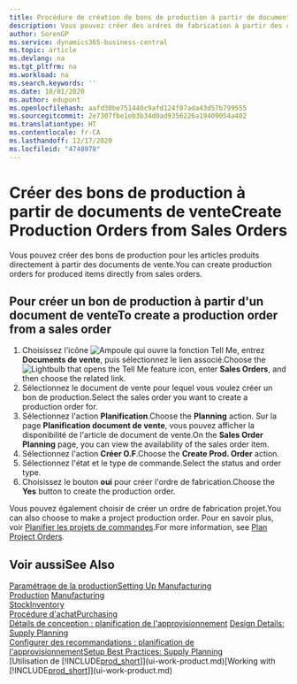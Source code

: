 ```yaml
---
title: Procédure de création de bons de production à partir de documents de vente | Microsoft Docs
description: Vous pouvez créer des ordres de fabrication à partir des commandes vente dans le département Ventes & marketing.
author: SorenGP
ms.service: dynamics365-business-central
ms.topic: article
ms.devlang: na
ms.tgt_pltfrm: na
ms.workload: na
ms.search.keywords: ''
ms.date: 10/01/2020
ms.author: edupont
ms.openlocfilehash: aafd30be751440c9afd124f07ada43d57b799555
ms.sourcegitcommit: 2e7307fbe1eb3b34d0ad9356226a19409054a402
ms.translationtype: HT
ms.contentlocale: fr-CA
ms.lasthandoff: 12/17/2020
ms.locfileid: "4748978"
---
```

# <a name="create-production-orders-from-sales-orders"></a><span data-ttu-id="4759b-103">Créer des bons de production à partir de documents de vente</span><span class="sxs-lookup"><span data-stu-id="4759b-103">Create Production Orders from Sales Orders</span></span>
<span data-ttu-id="4759b-104">Vous pouvez créer des bons de production pour les articles produits directement à partir des documents de vente.</span><span class="sxs-lookup"><span data-stu-id="4759b-104">You can create production orders for produced items directly from sales orders.</span></span>  

## <a name="to-create-a-production-order-from-a-sales-order"></a><span data-ttu-id="4759b-105">Pour créer un bon de production à partir d'un document de vente</span><span class="sxs-lookup"><span data-stu-id="4759b-105">To create a production order from a sales order</span></span>  

1.  <span data-ttu-id="4759b-106">Choisissez l'icône ![Ampoule qui ouvre la fonction Tell Me](media/ui-search/search_small.png "Dites-moi ce que vous voulez faire"), entrez **Documents de vente**, puis sélectionnez le lien associé.</span><span class="sxs-lookup"><span data-stu-id="4759b-106">Choose the ![Lightbulb that opens the Tell Me feature](media/ui-search/search_small.png "Tell me what you want to do") icon, enter **Sales Orders**, and then choose the related link.</span></span>  
2.  <span data-ttu-id="4759b-107">Sélectionnez le document de vente pour lequel vous voulez créer un bon de production.</span><span class="sxs-lookup"><span data-stu-id="4759b-107">Select the sales order you want to create a production order for.</span></span>  
3.  <span data-ttu-id="4759b-108">Sélectionnez l'action **Planification**.</span><span class="sxs-lookup"><span data-stu-id="4759b-108">Choose the **Planning** action.</span></span> <span data-ttu-id="4759b-109">Sur la page **Planification document de vente**, vous pouvez afficher la disponibilité de l'article de document de vente.</span><span class="sxs-lookup"><span data-stu-id="4759b-109">On the **Sales Order Planning** page, you can view the availability of the sales order item.</span></span>  
4.  <span data-ttu-id="4759b-110">Sélectionnez l'action **Créer O.F**.</span><span class="sxs-lookup"><span data-stu-id="4759b-110">Choose the **Create Prod. Order** action.</span></span>  
5.  <span data-ttu-id="4759b-111">Sélectionnez l'état et le type de commande.</span><span class="sxs-lookup"><span data-stu-id="4759b-111">Select the status and order type.</span></span>  
6.  <span data-ttu-id="4759b-112">Choisissez le bouton **oui** pour créer l'ordre de fabrication.</span><span class="sxs-lookup"><span data-stu-id="4759b-112">Choose the **Yes** button to create the production order.</span></span>

<span data-ttu-id="4759b-113">Vous pouvez également choisir de créer un ordre de fabrication projet.</span><span class="sxs-lookup"><span data-stu-id="4759b-113">You can also choose to make a project production order.</span></span> <span data-ttu-id="4759b-114">Pour en savoir plus, voir [Planifier les projets de commandes](production-how-to-plan-project-orders.md).</span><span class="sxs-lookup"><span data-stu-id="4759b-114">For more information, see [Plan Project Orders](production-how-to-plan-project-orders.md).</span></span>   

## <a name="see-also"></a><span data-ttu-id="4759b-115">Voir aussi</span><span class="sxs-lookup"><span data-stu-id="4759b-115">See Also</span></span>  
[<span data-ttu-id="4759b-116">Paramétrage de la production</span><span class="sxs-lookup"><span data-stu-id="4759b-116">Setting Up Manufacturing</span></span>](production-configure-production-processes.md)  
<span data-ttu-id="4759b-117">[Production](production-manage-manufacturing.md)  </span><span class="sxs-lookup"><span data-stu-id="4759b-117">[Manufacturing](production-manage-manufacturing.md)  </span></span>  
[<span data-ttu-id="4759b-118">Stock</span><span class="sxs-lookup"><span data-stu-id="4759b-118">Inventory</span></span>](inventory-manage-inventory.md)  
[<span data-ttu-id="4759b-119">Procédure d'achat</span><span class="sxs-lookup"><span data-stu-id="4759b-119">Purchasing</span></span>](purchasing-manage-purchasing.md)  
<span data-ttu-id="4759b-120">[Détails de conception : planification de l'approvisionnement](design-details-supply-planning.md) </span><span class="sxs-lookup"><span data-stu-id="4759b-120">[Design Details: Supply Planning](design-details-supply-planning.md) </span></span>  
[<span data-ttu-id="4759b-121">Configurer des recommandations : planification de l'approvisionnement</span><span class="sxs-lookup"><span data-stu-id="4759b-121">Setup Best Practices: Supply Planning</span></span>](setup-best-practices-supply-planning.md)  
<span data-ttu-id="4759b-122">[Utilisation de [!INCLUDE[prod_short](includes/prod_short.md)]](ui-work-product.md)</span><span class="sxs-lookup"><span data-stu-id="4759b-122">[Working with [!INCLUDE[prod_short](includes/prod_short.md)]](ui-work-product.md)</span></span>
